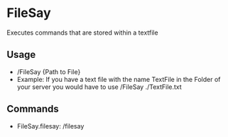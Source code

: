 # FileSay
Executes commands that are stored within a textfile
## Usage
- /FileSay {Path to File}
- Example: If you have a text file with the name TextFile in the Folder of your server you would have to use /FileSay ./TextFile.txt
## Commands
- FileSay.filesay: /filesay